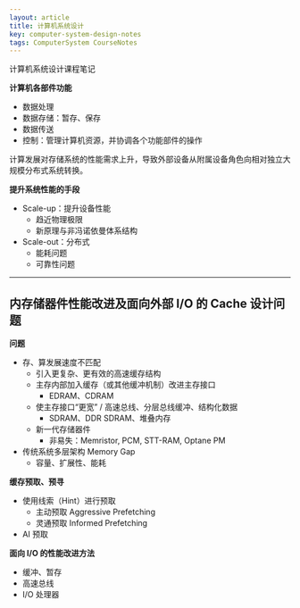 ```yaml
---
layout: article
title: 计算机系统设计
key: computer-system-design-notes
tags: ComputerSystem CourseNotes
---
```


计算机系统设计课程笔记

<!-- more -->

__计算机各部件功能__

* 数据处理
* 数据存储：暂存、保存
* 数据传送
* 控制：管理计算机资源，并协调各个功能部件的操作

计算发展对存储系统的性能需求上升，导致外部设备从附属设备角色向相对独立大规模分布式系统转换。

__提升系统性能的手段__

* Scale-up：提升设备性能
    * 趋近物理极限
    * 新原理与非冯诺依曼体系结构
* Scale-out：分布式
    * 能耗问题
    * 可靠性问题

-----------------------------------------------------------

内存储器件性能改进及面向外部 I/O 的 Cache 设计问题
------------------------------------------

__问题__

* 存、算发展速度不匹配
    * 引入更复杂、更有效的高速缓存结构
    * 主存内部加入缓存（或其他缓冲机制）改进主存接口
        * EDRAM、CDRAM
    * 使主存接口“更宽” / 高速总线、分层总线缓冲、结构化数据
        * SDRAM、DDR SDRAM、堆叠内存
    * 新一代存储器件
        * 非易失：Memristor, PCM, STT-RAM, Optane PM
* 传统系统多层架构 Memory Gap
    * 容量、扩展性、能耗

__缓存预取、预寻__

* 使用线索（Hint）进行预取
    * 主动预取 Aggressive Prefetching
    * 灵通预取 Informed Prefetching
* AI 预取

__面向 I/O 的性能改进方法__

* 缓冲、暂存
* 高速总线
* I/O 处理器
